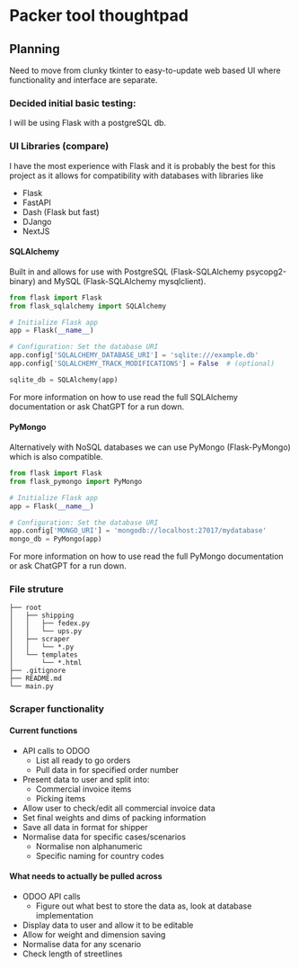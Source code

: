# Packer tool thoughtpad

## Planning
Need to move from clunky tkinter to easy-to-update web based UI where functionality and interface are separate.

### Decided initial basic testing:
I will be using Flask with a postgreSQL db.

### UI Libraries (compare)
I have the most experience with Flask and it is probably the best for this project as it allows for compatibility with databases with libraries like
- Flask
- FastAPI
- Dash (Flask but fast)
- DJango
- NextJS


#### SQLAlchemy
Built in and allows for use with PostgreSQL (Flask-SQLAlchemy psycopg2-binary) and MySQL (Flask-SQLAlchemy mysqlclient).
```python
from flask import Flask
from flask_sqlalchemy import SQLAlchemy

# Initialize Flask app
app = Flask(__name__)

# Configuration: Set the database URI
app.config['SQLALCHEMY_DATABASE_URI'] = 'sqlite:///example.db'
app.config['SQLALCHEMY_TRACK_MODIFICATIONS'] = False  # (optional)

sqlite_db = SQLAlchemy(app)
```
For more information on how to use read the full SQLAlchemy documentation or ask ChatGPT for a run down.

#### PyMongo
Alternatively with NoSQL databases we can use PyMongo (Flask-PyMongo) which is also compatible.
```python
from flask import Flask
from flask_pymongo import PyMongo

# Initialize Flask app
app = Flask(__name__)

# Configuration: Set the database URI
app.config['MONGO_URI'] = 'mongodb://localhost:27017/mydatabase'
mongo_db = PyMongo(app)
```
For more information on how to use read the full PyMongo documentation or ask ChatGPT for a run down.




### File struture
```plaintext
├── root
│   ├── shipping
│   │   ├── fedex.py
│   │   └── ups.py
│   ├── scraper
│   │   └── *.py
│   └── templates
│       └── *.html
├── .gitignore
├── README.md
└── main.py
```


### Scraper functionality
#### Current functions
- API calls to ODOO
  - List all ready to go orders
  - Pull data in for specified order number
- Present data to user and split into:
  - Commercial invoice items
  - Picking items
- Allow user to check/edit all commercial invoice data
- Set final weights and dims of packing information
- Save all data in format for shipper
- Normalise data for specific cases/scenarios
  - Normalise non alphanumeric
  - Specific naming for country codes


#### What needs to actually be pulled across
- ODOO API calls
  - Figure out what best to store the data as, look at database implementation
- Display data to user and allow it to be editable
- Allow for weight and dimension saving
- Normalise data for any scenario
- Check length of streetlines